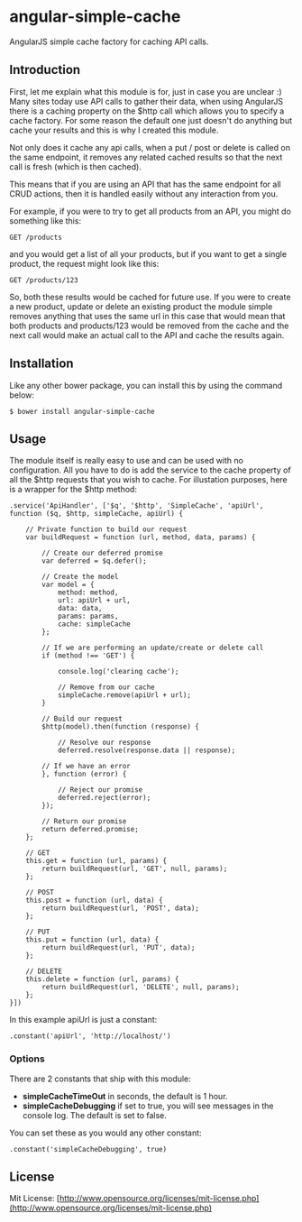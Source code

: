 # angular-simple-cache
AngularJS simple cache factory for caching API calls.

## Introduction
First, let me explain what this module is for, just in case you are unclear :)
Many sites today use API calls to gather their data, when using AngularJS there is a caching property on the $http call which allows you to specify a cache factory. For some reason the default one just doesn't do anything but cache your results and this is why I created this module.

Not only does it cache any api calls, when a put / post or delete is called on the same endpoint, it removes any related cached results so that the next call is fresh (which is then cached).

This means that if you are using an API that has the same endpoint for all CRUD actions, then it is handled easily without any interaction from you.

For example, if you were to try to get all products from an API, you might do something like this:

```
GET /products
```

and you would get a list of all your products, but if you want to get a single product, the request might look like this:

```
GET /products/123
```

So, both these results would be cached for future use.
If you were to create a new product, update or delete an existing product the module simple removes anything that uses the same url in this case that would mean that both products and products/123 would be removed from the cache and the next call would make an actual call to the API and cache the results again.

## Installation

Like any other bower package, you can install this by using the command below:

```
$ bower install angular-simple-cache
```

## Usage

The module itself is really easy to use and can be used with no configuration.
All you have to do is add the service to the cache property of all the $http requests that you wish to cache.
For illustation purposes, here is a wrapper for the $http method:

```
.service('ApiHandler', ['$q', '$http', 'SimpleCache', 'apiUrl', function ($q, $http, simpleCache, apiUrl) {

    // Private function to build our request
    var buildRequest = function (url, method, data, params) {

        // Create our deferred promise
        var deferred = $q.defer();

        // Create the model
        var model = {
            method: method,
            url: apiUrl + url,
            data: data,
            params: params,
            cache: simpleCache
        };

        // If we are performing an update/create or delete call
        if (method !== 'GET') {

            console.log('clearing cache');

            // Remove from our cache
            simpleCache.remove(apiUrl + url);
        }

        // Build our request
        $http(model).then(function (response) {

            // Resolve our response
            deferred.resolve(response.data || response);

        // If we have an error
        }, function (error) {

            // Reject our promise
            deferred.reject(error);
        });

        // Return our promise
        return deferred.promise;
    };

    // GET
    this.get = function (url, params) {
        return buildRequest(url, 'GET', null, params);
    };

    // POST
    this.post = function (url, data) {
        return buildRequest(url, 'POST', data);
    };

    // PUT
    this.put = function (url, data) {
        return buildRequest(url, 'PUT', data);
    };

    // DELETE
    this.delete = function (url, params) {
        return buildRequest(url, 'DELETE', null, params);
    };
}])
```

In this example apiUrl is just a constant:

```
.constant('apiUrl', 'http://localhost/')
```

### Options

There are 2 constants that ship with this module:

* **simpleCacheTimeOut** in seconds, the default is 1 hour.
* **simpleCacheDebugging** if set to true, you will see messages in the console log. The default is set to false.

You can set these as you would any other constant:

```
.constant('simpleCacheDebugging', true)
```

## License

Mit License: [http://www.opensource.org/licenses/mit-license.php](http://www.opensource.org/licenses/mit-license.php)
